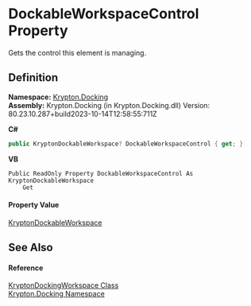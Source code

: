 # DockableWorkspaceControl Property


Gets the control this element is managing.



## Definition
**Namespace:** <a href="98399376-cf41-9454-4b4d-4fab2ca20bc7.md">Krypton.Docking</a>  
**Assembly:** Krypton.Docking (in Krypton.Docking.dll) Version: 80.23.10.287+build2023-10-14T12:58:55:711Z

**C#**
``` C#
public KryptonDockableWorkspace? DockableWorkspaceControl { get; }
```
**VB**
``` VB
Public ReadOnly Property DockableWorkspaceControl As KryptonDockableWorkspace
	Get
```



#### Property Value
<a href="15018b77-804e-6e51-4b3e-6f608c90d147.md">KryptonDockableWorkspace</a>

## See Also


#### Reference
<a href="e814f693-ffbf-63be-9a64-6d22d79d6ffd.md">KryptonDockingWorkspace Class</a>  
<a href="98399376-cf41-9454-4b4d-4fab2ca20bc7.md">Krypton.Docking Namespace</a>  

